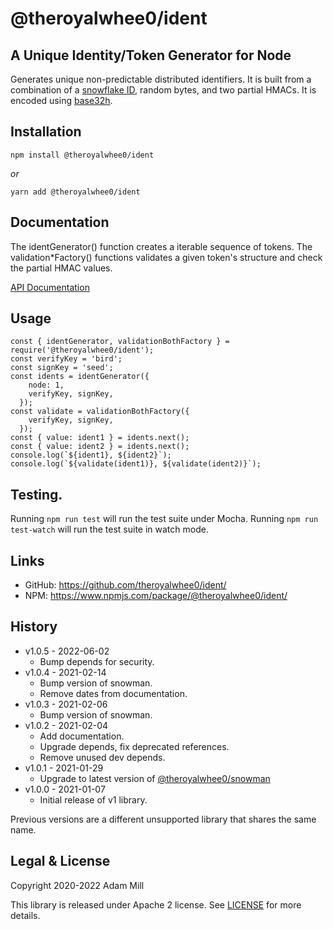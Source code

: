 # @theroyalwhee0/ident

## A Unique Identity/Token Generator for Node
Generates unique non-predictable distributed identifiers.
It is built from a combination of a [snowflake ID](https://github.com/theroyalwhee0/snowman/), random bytes, and two partial HMACs. It is encoded using [base32h](https://base32h.github.io/).


## Installation
`npm install @theroyalwhee0/ident`

*or*

`yarn add @theroyalwhee0/ident`


## Documentation
The identGenerator() function creates a iterable sequence of tokens. The validation*Factory() functions validates a given token's structure and check the partial HMAC values.

[API Documentation](https://theroyalwhee0.github.io/ident/)


## Usage
```
const { identGenerator, validationBothFactory } = require('@theroyalwhee0/ident');
const verifyKey = 'bird';
const signKey = 'seed';
const idents = identGenerator({
    node: 1,
    verifyKey, signKey,
  });
const validate = validationBothFactory({
    verifyKey, signKey,
  });
const { value: ident1 } = idents.next();
const { value: ident2 } = idents.next();
console.log(`${ident1}, ${ident2}`);
console.log(`${validate(ident1)}, ${validate(ident2)}`);
```

## Testing.
Running ```npm run test``` will run the test suite under Mocha. Running ```npm run test-watch``` will run the test suite in watch mode.


## Links
- GitHub: https://github.com/theroyalwhee0/ident/
- NPM: https://www.npmjs.com/package/@theroyalwhee0/ident/


## History
- v1.0.5 - 2022-06-02
  - Bump depends for security.
- v1.0.4 - 2021-02-14
  - Bump version of snowman.
  - Remove dates from documentation.
- v1.0.3 - 2021-02-06
  - Bump version of snowman.
- v1.0.2 - 2021-02-04
  - Add documentation.
  - Upgrade depends, fix deprecated references.
  - Remove unused dev depends.
- v1.0.1 - 2021-01-29
  - Upgrade to latest version of [@theroyalwhee0/snowman](https://www.npmjs.com/package/@theroyalwhee0/snowman/)
- v1.0.0 - 2021-01-07
  - Initial release of v1 library.

 Previous versions are a different unsupported library that shares the same name.


## Legal & License
Copyright 2020-2022 Adam Mill

This library is released under Apache 2 license. See [LICENSE](https://github.com/theroyalwhee0/ident/blob/master/LICENSE) for more details.
